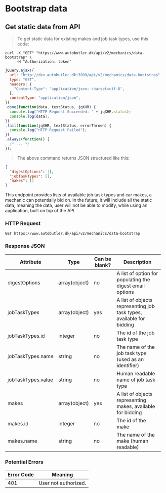 # Bootstrap data

## Get static data from API

> To get static data for existing makes and job task types, use this code:

```shell
curl -X "GET" "https://www.autobutler.dk/api/v2/mechanics/data-bootstrap" \
     -H "Authorization: token"
```

```javascript
jQuery.ajax({
  url: "http://dev.autobutler.dk:3000/api/v2/mechanics/data-bootstrap",
  type: "GET",
  headers: {
    "Content-Type": "application/json; charset=utf-8",
  },
  contentType: "application/json",
})
.done(function(data, textStatus, jqXHR) {
  console.log("HTTP Request Succeeded: " + jqXHR.status);
  console.log(data);
})
.fail(function(jqXHR, textStatus, errorThrown) {
  console.log("HTTP Request Failed");
})
.always(function() {
  /* ... */
});
```

> The above command returns JSON structured like this:

```json
{
  "digestOptions": [],
  "jobTaskTypes": [],
  "makes": []
}
```

This endpoint provides lists of available job task types and car makes, a mechanic can potentially bid on. 
In the future, it will include all the static data, meaning the data, user will not be able to modify, while using an application, built on top of the API.

### HTTP Request

`GET https://www.autobutler.dk/api/v2/mechanics/data-bootstrap`

### Response JSON

Attribute                                    | Type          | Can be blank? | Description
-------------------------------------------- | ------------- | ------------- | --------------------------------------------------------
digestOptions                                | array(object) | no            | A list of option for populating the digest email options
jobTaskTypes                                 | array(object) | yes           | A list of objects representing job task types, available for bidding
jobTaskTypes.id                              | integer       | no            | The id of the job task type
jobTaskTypes.name                            | string        | no            | The name of the job task type (used as an identifier)
jobTaskTypes.value                           | string        | no            | Human readable name of job task type
makes                                        | array(object) | yes           | A list of objects representing makes, available for bidding
makes.id                                     | integer       | no            | The id of the make
makes.name                                   | string        | no            | The name of the make (human readable)

### Potential Errors

Error Code | Meaning
---------- | ---------------------------------------
401        | User not authorized.
